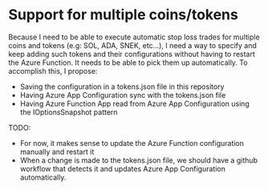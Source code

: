 # Support for multiple coins/tokens
Because I need to be able to execute automatic stop loss trades for multiple coins and tokens (e.g: SOL, ADA, SNEK, etc...),
I need a way to specify and keep adding such tokens and their configurations without having to restart the Azure Function.
It needs to be able to pick them up automatically.
To accomplish this, I propose:

- Saving the configuration in a tokens.json file in this repository
- Having Azure App Configuration sync with the tokens.json file
- Having Azure Function App read from Azure App Configuration using the IOptionsSnapshot<T> pattern

TODO:
- For now, it makes sense to update the Azure Function configuration manually and restart it
- When a change is made to the tokens.json file, we should have a github workflow that detects it and updates Azure App Configuration automatically.